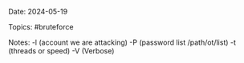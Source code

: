 Date: 2024-05-19

Topics: #bruteforce

Notes:
-l (account we are attacking)
-P (password list /path/ot/list)
-t (threads or speed)
-V (Verbose)